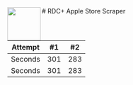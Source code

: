 <img align="left" width="75" height="75" src="img.png">
# RDC+ Apple Store Scraper

| Attempt | #1  | #2  |
| :---:   | :-: | :-: |
| Seconds | 301 | 283 |
| Seconds | 301 | 283 |
